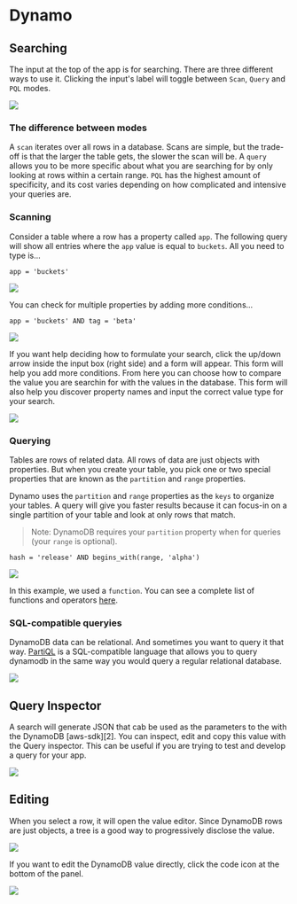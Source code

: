 # Dynamo

## Searching

The input at the top of the app is for searching. There are three different
ways to use it. Clicking the input's label will toggle between `Scan`, `Query`
and `PQL` modes.

<img src="https://raw.githubusercontent.com/optoolco/docs/master/apps/dynamo/images/input-mode.png"/>


### The difference between modes

A `scan` iterates over all rows in a database. Scans are simple, but the
trade-off is that the larger the table gets, the slower the scan will be.
A `query` allows you to be more specific about what you are searching for
by only looking at rows within a certain range. `PQL` has the highest amount
of specificity, and its cost varies depending on how complicated and intensive
your queries are.


### Scanning

Consider a table where a row has a property called `app`. The following query
will show all entries where the `app` value is equal to `buckets`. All you need
to type is...

```
app = 'buckets'
```

<img src="https://raw.githubusercontent.com/optoolco/docs/master/apps/dynamo/images/scan-results.png"/>

You can check for multiple properties by adding more conditions...

```
app = 'buckets' AND tag = 'beta'
```

<img src="https://raw.githubusercontent.com/optoolco/docs/master/apps/dynamo/images/more-scan-conditions.png"/>

If you want help deciding how to formulate your search, click the up/down arrow
inside the input box (right side) and a form will appear. This form will help
you add more conditions. From here you can choose how to compare the value you
are searchin for with the values in the database. This form will also help you
discover property names and input the correct value type for your search.

<img src="https://raw.githubusercontent.com/optoolco/docs/master/apps/dynamo/images/scan-form.png"/>

### Querying

Tables are rows of related data. All rows of data are just objects with properties.
But when you create your table, you pick one or two special properties that are
known as the `partition` and `range` properties.

Dynamo uses the `partition` and `range` properties as the `keys` to organize your
tables. A query will give you faster results because it can focus-in on a single
partition of your table and look at only rows that match.

> Note: DynamoDB requires your `partition` property when for queries (your `range`
> is optional).

```
hash = 'release' AND begins_with(range, 'alpha')
```

<img src="https://raw.githubusercontent.com/optoolco/docs/master/apps/dynamo/images/query-form.png"/>

In this example, we used a `function`. You can see a complete list of functions and
operators [here][0].

### SQL-compatible queryies

DynamoDB data can be relational. And sometimes you want to query it that way.
[PartiQL][1] is a SQL-compatible language that allows you to query dynamodb in the
same way you would query a regular relational database.

<img src="https://raw.githubusercontent.com/optoolco/docs/master/apps/dynamo/images/pql-form.png"/>

## Query Inspector

A search will generate JSON that cab be used as the parameters to the with the
DynamoDB [aws-sdk][2]. You can inspect, edit and copy this value with the Query
inspector. This can be useful if you are trying to test and develop a query for
your app.

<img src="https://raw.githubusercontent.com/optoolco/docs/master/apps/dynamo/images/inspector.png"/>


## Editing

When you select a row, it will open the value editor. Since DynamoDB rows are just objects,
a tree is a good way to progressively disclose the value.

<img src="https://raw.githubusercontent.com/optoolco/docs/master/apps/dynamo/images/value-editor.png"/>

If you want to edit the DynamoDB value directly, click the code icon at the bottom of the panel.

<img src="https://raw.githubusercontent.com/optoolco/docs/master/apps/dynamo/images/value-editor-code.png"/>

[0]:https://docs.aws.amazon.com/amazondynamodb/latest/developerguide/Expressions.OperatorsAndFunctions.html
[1]:https://docs.aws.amazon.com/amazondynamodb/latest/developerguide/ql-reference.html
